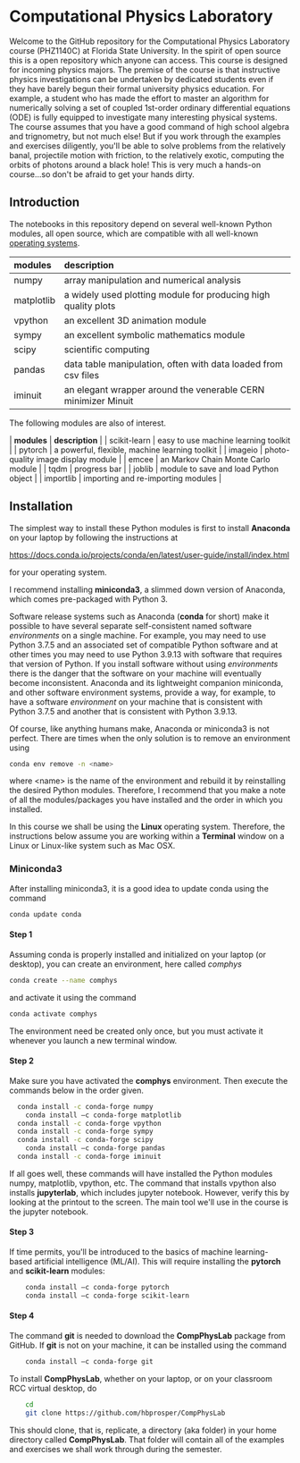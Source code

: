 # Computational Physics Laboratory
Welcome to the GitHub repository for the Computational Physics Laboratory course (PHZ1140C) at Florida State University. In the spirit of open source this is a open repository which anyone can access. This course is designed for incoming physics majors. The premise of the course is that instructive physics investigations can be undertaken by dedicated students even if they have barely begun their formal university physics education. For example, a student who has made the effort to master an algorithm for numerically solving a set of coupled 1st-order ordinary differential equations (ODE) is fully equipped to investigate many interesting physical systems. The course assumes that you have a good command of high school algebra and trignometry, but not much else! But if you work through the examples and exercises diligently, you'll be able to solve problems from the relatively banal, projectile motion with friction, to the relatively exotic, computing the orbits of photons around a black hole! This is very much a hands-on course...so don't be afraid to get your hands dirty.

## Introduction
The notebooks in this repository depend on several well-known Python
modules, all open source, which are compatible with all well-known [operating systems](https://www.lifewire.com/operating-systems-2625912).

| __modules__   | __description__     |
| :---          | :---        |
| numpy         | array manipulation and numerical analysis      |
| matplotlib    | a widely used plotting module for producing high quality plots |
| vpython       | an excellent 3D animation module |
| sympy         | an excellent symbolic mathematics module |
| scipy         | scientific computing    |
| pandas        | data table manipulation, often with data loaded from csv files |
| iminuit       | an elegant wrapper around the venerable CERN minimizer Minuit |


The following modules are also of interest.

| __modules__   | __description__     |
| scikit-learn  | easy to use machine learning toolkit |
| pytorch       | a powerful, flexible, machine learning toolkit |
| imageio       | photo-quality image display module |
| emcee         | an Markov Chain Monte Carlo module |
| tqdm          | progress bar |
| joblib        | module to save and load Python object |
| importlib     | importing and re-importing modules |

##  Installation
The simplest way to install these Python modules is first to install __Anaconda__ on your laptop by following the instructions at

https://docs.conda.io/projects/conda/en/latest/user-guide/install/index.html

for your operating system.

I recommend installing __miniconda3__, a slimmed down version of Anaconda, which comes pre-packaged with Python 3.

Software release systems such as Anaconda (__conda__ for short) make
it possible to have several separate self-consistent named software
*environments* on a single machine. For example, you
may need to use Python 3.7.5 and an associated set of compatible
Python software and at other times you may need to use Python 3.9.13 with
software that requires that version of Python.  If you install software without using *environments* there is
the danger that the software on your machine will eventually become
inconsistent. Anaconda and its lightweight companion miniconda, and other software environment systems,
provide a way, for example, to have a software *environment* on your machine that is
consistent with Python 3.7.5 and another that is consistent with
Python 3.9.13.  

Of course, like anything humans make, Anaconda or miniconda3 is not
perfect. There are times when the only solution is to remove an
environment using
```bash
conda env remove -n <name>
```
where \<name\> is the name of the environment and rebuild it by reinstalling the desired Python modules. Therefore, I recommend that you make a note of all the modules/packages you have installed and the order in which you installed.

In this course we shall be using the __Linux__ operating system. Therefore, the instructions below assume you are working within a __Terminal__ window on a Linux or Linux-like system such as Mac OSX.

### Miniconda3

After installing miniconda3, it is a good idea to update conda using the command
```bash
conda update conda
```
#### Step 1 
Assuming conda is properly installed and initialized on your laptop (or desktop), you can create an environment, here called *comphys* 
```bash
conda create --name comphys
```
and activate it using the command
```bash
conda activate comphys
```
The environment need be created only once, but you must activate it whenever you launch a new terminal window.

#### Step 2 

Make sure you have activated the __comphys__ environment. Then execute the commands below in the order given. 
```bash
  conda install -c conda-forge numpy
	conda install –c conda-forge matplotlib
  conda install -c conda-forge vpython
  conda install -c conda-forge sympy
  conda install -c conda-forge scipy
	conda install –c conda-forge pandas
  conda install -c conda-forge iminuit
```
If all goes well, these commands will have installed the Python modules numpy, matplotlib, vpython, etc. The command that installs vpython also installs __jupyterlab__, which includes jupyter notebook. However, verify this by looking at the printout to the screen. The main tool we'll use in the course is the jupyter notebook.

#### Step 3
If time permits, you'll be introduced to the basics of machine learning-based artificial intelligence (ML/AI). This will require installing the __pytorch__ and __scikit-learn__ modules: 

```bash
	conda install –c conda-forge pytorch
	conda install –c conda-forge scikit-learn
```

#### Step 4
The command __git__ is needed to download the __CompPhysLab__ package from GitHub. If __git__ is not on your machine, it can be installed using the command
```bash
	conda install –c conda-forge git
```
To install __CompPhysLab__, whether on your laptop, or on your classroom RCC virtual desktop, do
```bash
  	cd 
	git clone https://github.com/hbprosper/CompPhysLab
```
This should clone, that is, replicate, a directory (aka folder) in your home directory called __CompPhysLab__. That folder will contain all of the examples and exercises we shall work through during the semester.
